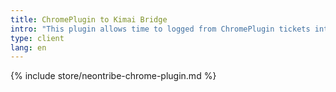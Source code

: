 ```yaml
---
title: ChromePlugin to Kimai Bridge
intro: "This plugin allows time to logged from ChromePlugin tickets into a Kimai instance."
type: client
lang: en
---
```


{% include store/neontribe-chrome-plugin.md %}
